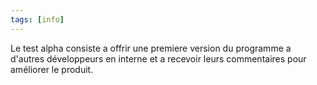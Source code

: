 ```yaml
---
tags: [info]
---
```


Le test alpha consiste a offrir une premiere version du programme a d'autres développeurs en interne et a recevoir leurs commentaires pour améliorer le produit.
